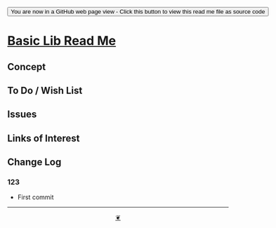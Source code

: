 <span style=display:none; >[You are now in a GitHub source code view - click this link to view Read Me file as a web page]( https://theo-armour.github.io/2021/lib/0-basic-html/readme.html  "View file as a web page." ) </span>

<div><input type=button onclick=window.top.location.href="https://github.com/theo-armour/2021/tree/master/lib/0-basic-html/";
value='You are now in a GitHub web page view - Click this button to view this read me file as source code' ></div>


# [Basic Lib Read Me]( ./index.html#lib/0-basic-html/README.md )

<!--@@@
<div class=iframe-resize ><iframe src=https://theo-armour.github.io/2021/ lib/0-basic-html/ height=100% width=100% ></iframe></div>
_Basic Lib in a resizable window. One finger to rotate. Two to zoom._

### Full Screen: [Basic Lib]( https://theo-armour.github.io/2021/lib/0-basic-html/ )
@@@-->


## Concept


## To Do / Wish List


## Issues


## Links of Interest


## Change Log


### 123

* First commit


***

<center title="Hello! Click me to go up to the top" ><a class=aDingbat href=javascript:window.scrollTo(0,0);> ❦ </a></center>
